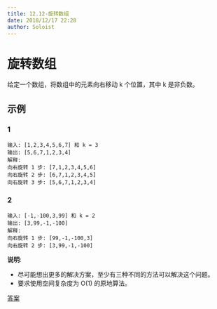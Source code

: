 ```yaml
---
title: 12.12-旋转数组
date: 2018/12/17 22:28
author: Soloist
---
```

    
# 旋转数组

给定一个数组，将数组中的元素向右移动 k 个位置，其中 k 是非负数。

## 示例

### 1

    输入: [1,2,3,4,5,6,7] 和 k = 3
    输出: [5,6,7,1,2,3,4]
    解释:
    向右旋转 1 步: [7,1,2,3,4,5,6]
    向右旋转 2 步: [6,7,1,2,3,4,5]
    向右旋转 3 步: [5,6,7,1,2,3,4]
    
### 2

    输入: [-1,-100,3,99] 和 k = 2
    输出: [3,99,-1,-100]
    解释: 
    向右旋转 1 步: [99,-1,-100,3]
    向右旋转 2 步: [3,99,-1,-100]
    
**说明**:

* 尽可能想出更多的解决方案，至少有三种不同的方法可以解决这个问题。
* 要求使用空间复杂度为 O(1) 的原地算法。

[答案](https://github.com/aSoloist/java-algorithm/blob/master/code/2018/12/12/Solution.java)
